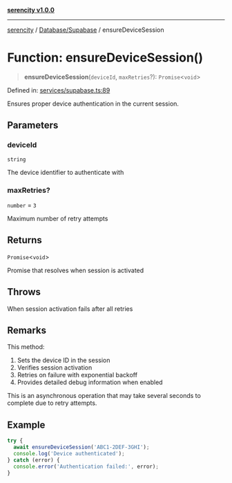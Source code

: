 [**serencity v1.0.0**](../../../README.md)

***

[serencity](../../../modules.md) / [Database/Supabase](../README.md) / ensureDeviceSession

# Function: ensureDeviceSession()

> **ensureDeviceSession**(`deviceId`, `maxRetries`?): `Promise`\<`void`\>

Defined in: [services/supabase.ts:89](https://github.com/lbatschelet/SerenCity/blob/4245c36d3a680a78ab22610b245af81b1a0977ec/src/services/supabase.ts#L89)

Ensures proper device authentication in the current session.

## Parameters

### deviceId

`string`

The device identifier to authenticate with

### maxRetries?

`number` = `3`

Maximum number of retry attempts

## Returns

`Promise`\<`void`\>

Promise that resolves when session is activated

## Throws

When session activation fails after all retries

## Remarks

This method:
1. Sets the device ID in the session
2. Verifies session activation
3. Retries on failure with exponential backoff
4. Provides detailed debug information when enabled

This is an asynchronous operation that may take several seconds
to complete due to retry attempts.

## Example

```typescript
try {
  await ensureDeviceSession('ABC1-2DEF-3GHI');
  console.log('Device authenticated');
} catch (error) {
  console.error('Authentication failed:', error);
}
```

